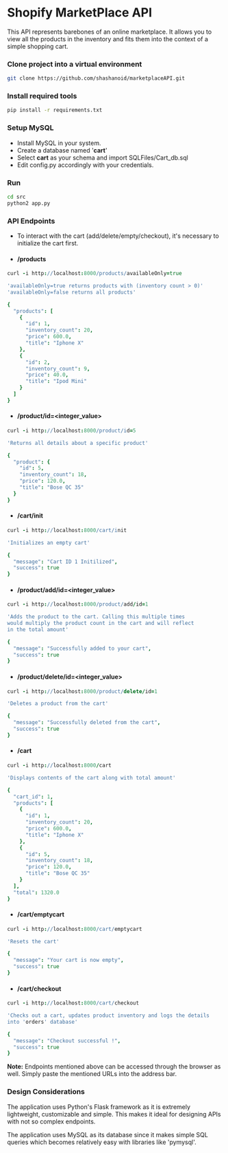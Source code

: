 # Shopify MarketPlace API
This API represents barebones of an online marketplace. It allows you to view all the products in the inventory and fits them into the context of a simple shopping cart.

### Clone project into a virtual environment
```sh
git clone https://github.com/shashanoid/marketplaceAPI.git
```

### Install required tools

```sh
pip install -r requirements.txt
```
### Setup MySQL
- Install MySQL in your system.
- Create a database named '**cart**'
- Select **cart** as your schema and import SQLFiles/Cart_db.sql
- Edit config.py accordingly with your credentials.
### Run
```sh
cd src
python2 app.py
```

### API Endpoints
- To interact with the cart (add/delete/empty/checkout), it's necessary to initialize the cart first.
- #### **/products**

```coffee
curl -i http://localhost:8000/products/availableOnly=true

'availableOnly=true returns products with (inventory count > 0)'
'availableOnly=false returns all products'

{
  "products": [
    {
      "id": 1, 
      "inventory_count": 20, 
      "price": 600.0, 
      "title": "Iphone X"
    }, 
    {
      "id": 2, 
      "inventory_count": 9, 
      "price": 40.0, 
      "title": "Ipod Mini"
    }
  ]
}
```
- #### **/product/id=<integer_value>**
```coffee
curl -i http://localhost:8000/product/id=5

'Returns all details about a specific product'

{
  "product": {
    "id": 5, 
    "inventory_count": 18, 
    "price": 120.0, 
    "title": "Bose QC 35"
  }
}
```
- #### **/cart/init**
```coffee
curl -i http://localhost:8000/cart/init

'Initializes an empty cart'

{
  "message": "Cart ID 1 Initilized", 
  "success": true
}
```
- #### **/product/add/id=<integer_value>**
```coffee
curl -i http://localhost:8000/product/add/id=1

'Adds the product to the cart. Calling this multiple times
would multiply the product count in the cart and will reflect
in the total amount'

{
  "message": "Successfully added to your cart", 
  "success": true
}
```
- #### **/product/delete/id=<integer_value>**
```coffee
curl -i http://localhost:8000/product/delete/id=1

'Deletes a product from the cart'

{
  "message": "Successfully deleted from the cart", 
  "success": true
}
```
- #### **/cart**
```coffee
curl -i http://localhost:8000/cart

'Displays contents of the cart along with total amount'

{
  "cart_id": 1, 
  "products": [
    {
      "id": 1, 
      "inventory_count": 20, 
      "price": 600.0, 
      "title": "Iphone X"
    }, 
    {
      "id": 5, 
      "inventory_count": 18, 
      "price": 120.0, 
      "title": "Bose QC 35"
    }
  ], 
  "total": 1320.0
}
```
- #### **/cart/emptycart**
```coffee
curl -i http://localhost:8000/cart/emptycart

'Resets the cart'

{
  "message": "Your cart is now empty", 
  "success": true
}
```
- #### **/cart/checkout**
```coffee
curl -i http://localhost:8000/cart/checkout

'Checks out a cart, updates product inventory and logs the details 
into 'orders' database'

{
  "message": "Checkout successful !", 
  "success": true
}
```

**Note:** Endpoints mentioned above can be accessed through the browser as well. Simply paste
the mentioned URLs into the address bar.

### Design Considerations

The application uses Python's Flask framework as it is extremely lightweight, customizable and simple. This makes it ideal for designing APIs with not so complex endpoints.

The application uses MySQL as its database since it makes simple SQL queries which becomes relatively easy with libraries like 'pymysql'.

